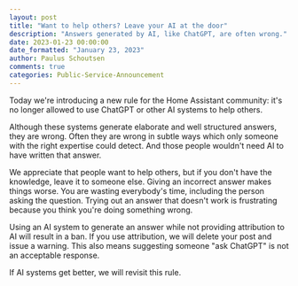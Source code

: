 ```yaml
---
layout: post
title: "Want to help others? Leave your AI at the door"
description: "Answers generated by AI, like ChatGPT, are often wrong."
date: 2023-01-23 00:00:00
date_formatted: "January 23, 2023"
author: Paulus Schoutsen
comments: true
categories: Public-Service-Announcement
---
```


Today we're introducing a new rule for the Home Assistant community: it's no longer allowed to use ChatGPT or other AI systems to help others.

Although these systems generate elaborate and well structured answers, they are wrong. Often they are wrong in subtle ways which only someone with the right expertise could detect. And those people wouldn't need AI to have written that answer.

We appreciate that people want to help others, but if you don't have the knowledge, leave it to someone else. Giving an incorrect answer makes things worse. You are wasting everybody's time, including the person asking the question. Trying out an answer that doesn't work is frustrating because you think you're doing something wrong.

Using an AI system to generate an answer while not providing attribution to AI will result in a ban. If you use attribution, we will delete your post and issue a warning. This also means suggesting someone "ask ChatGPT" is not an acceptable response.

If AI systems get better, we will revisit this rule.
